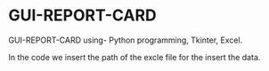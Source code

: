# GUI-REPORT-CARD
GUI-REPORT-CARD using- Python programming, Tkinter, Excel.

In the code we insert the path of the excle file for the insert the data.
